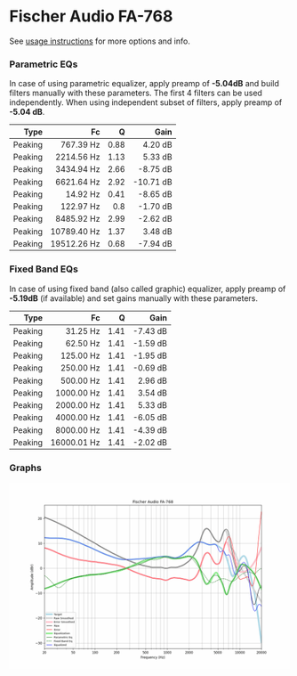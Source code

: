 # Fischer Audio FA-768
See [usage instructions](https://github.com/jaakkopasanen/AutoEq#usage) for more options and info.

### Parametric EQs
In case of using parametric equalizer, apply preamp of **-5.04dB** and build filters manually
with these parameters. The first 4 filters can be used independently.
When using independent subset of filters, apply preamp of **-5.04 dB**.

| Type    | Fc          |    Q | Gain      |
|--------:|------------:|-----:|----------:|
| Peaking | 767.39 Hz   | 0.88 | 4.20 dB   |
| Peaking | 2214.56 Hz  | 1.13 | 5.33 dB   |
| Peaking | 3434.94 Hz  | 2.66 | -8.75 dB  |
| Peaking | 6621.64 Hz  | 2.92 | -10.71 dB |
| Peaking | 14.92 Hz    | 0.41 | -8.65 dB  |
| Peaking | 122.97 Hz   | 0.8  | -1.70 dB  |
| Peaking | 8485.92 Hz  | 2.99 | -2.62 dB  |
| Peaking | 10789.40 Hz | 1.37 | 3.48 dB   |
| Peaking | 19512.26 Hz | 0.68 | -7.94 dB  |

### Fixed Band EQs
In case of using fixed band (also called graphic) equalizer, apply preamp of **-5.19dB**
(if available) and set gains manually with these parameters.

| Type    | Fc          |    Q | Gain     |
|--------:|------------:|-----:|---------:|
| Peaking | 31.25 Hz    | 1.41 | -7.43 dB |
| Peaking | 62.50 Hz    | 1.41 | -1.59 dB |
| Peaking | 125.00 Hz   | 1.41 | -1.95 dB |
| Peaking | 250.00 Hz   | 1.41 | -0.69 dB |
| Peaking | 500.00 Hz   | 1.41 | 2.96 dB  |
| Peaking | 1000.00 Hz  | 1.41 | 3.54 dB  |
| Peaking | 2000.00 Hz  | 1.41 | 5.33 dB  |
| Peaking | 4000.00 Hz  | 1.41 | -6.05 dB |
| Peaking | 8000.00 Hz  | 1.41 | -4.39 dB |
| Peaking | 16000.01 Hz | 1.41 | -2.02 dB |

### Graphs
![](./Fischer%20Audio%20FA-768.png)